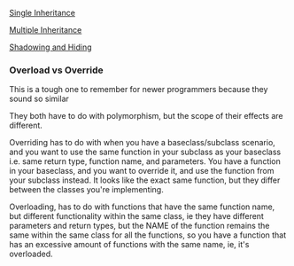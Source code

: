 [Single Inheritance](https://learn.microsoft.com/en-us/cpp/cpp/single-inheritance?view=msvc-170)

[Multiple Inheritance](https://learn.microsoft.com/en-us/cpp/cpp/multiple-base-classes?view=msvc-170)

[Shadowing and Hiding](https://www.learncpp.com/cpp-tutorial/variable-shadowing-name-hiding/)

### Overload vs Override

This is a tough one to remember for newer programmers because they sound so similar

They both have to do with polymorphism, but the scope of their effects are different.

Overriding has to do with when you have a baseclass/subclass scenario, and you want to use the same function in your subclass as your baseclass i.e. same return type, function name, and parameters. You have a function in your baseclass, and you want to override it, and use the function from your subclass instead. It looks like the exact same function, but they differ between the classes you're implementing.

Overloading, has to do with functions that have the same function name, but different functionality within the same class, ie they have different parameters and return types, but the NAME of the function remains the same within the same class for all the functions, so you have a function that has an excessive amount of functions with the same name, ie, it's overloaded.